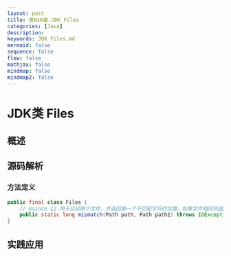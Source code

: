 ```yaml
---
layout: post
title: 第016章-JDK Files
categories: [Java]
description: 
keywords: JDK Files.md
mermaid: false
sequence: false
flow: false
mathjax: false
mindmap: false
mindmap2: false
---
```

# JDK类 Files

## 概述

## 源码解析

### 方法定义

```java
public final class Files {
	// @since 12 用于比较两个文件，并返回第一个不匹配字符的位置，如果文件相同则返回-1L
    public static long mismatch(Path path, Path path2) throws IOException {}
}
```



## 实践应用